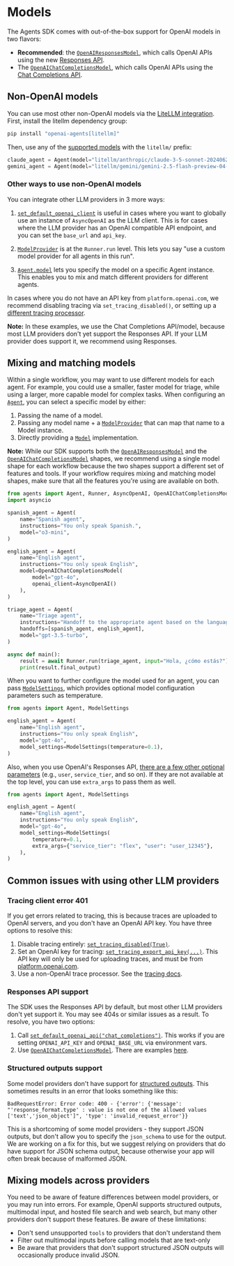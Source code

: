 # Models

The Agents SDK comes with out-of-the-box support for OpenAI models in two flavors:

- **Recommended**: the [`OpenAIResponsesModel`](https://openai.github.io/openai-agents-python/ref/models/openai_responses/#agents.models.openai_responses.OpenAIResponsesModel), which calls OpenAI APIs using the new [Responses API](https://platform.openai.com/docs/api-reference/responses).
- The [`OpenAIChatCompletionsModel`](https://openai.github.io/openai-agents-python/ref/models/openai_chatcompletions/#agents.models.openai_chatcompletions.OpenAIChatCompletionsModel), which calls OpenAI APIs using the [Chat Completions API](https://platform.openai.com/docs/api-reference/chat).

## Non-OpenAI models

You can use most other non-OpenAI models via the [LiteLLM integration](https://openai.github.io/openai-agents-python/models/litellm/). First, install the litellm dependency group:

```bash
pip install "openai-agents[litellm]"
```

Then, use any of the [supported models](https://docs.litellm.ai/docs/providers) with the `litellm/` prefix:

```python
claude_agent = Agent(model="litellm/anthropic/claude-3-5-sonnet-20240620", ...)
gemini_agent = Agent(model="litellm/gemini/gemini-2.5-flash-preview-04-17", ...)
```

### Other ways to use non-OpenAI models

You can integrate other LLM providers in 3 more ways:

1. [`set_default_openai_client`](https://openai.github.io/openai-agents-python/ref/#agents.set_default_openai_client) is useful in cases where you want to globally use an instance of `AsyncOpenAI` as the LLM client. This is for cases where the LLM provider has an OpenAI compatible API endpoint, and you can set the `base_url` and `api_key`.

2. [`ModelProvider`](https://openai.github.io/openai-agents-python/ref/models/interface/#agents.models.interface.ModelProvider) is at the `Runner.run` level. This lets you say "use a custom model provider for all agents in this run".

3. [`Agent.model`](https://openai.github.io/openai-agents-python/ref/agent/#agents.agent.Agent.model) lets you specify the model on a specific Agent instance. This enables you to mix and match different providers for different agents.

In cases where you do not have an API key from `platform.openai.com`, we recommend disabling tracing via `set_tracing_disabled()`, or setting up a [different tracing processor](https://openai.github.io/openai-agents-python/tracing/).

**Note:** In these examples, we use the Chat Completions API/model, because most LLM providers don't yet support the Responses API. If your LLM provider does support it, we recommend using Responses.

## Mixing and matching models

Within a single workflow, you may want to use different models for each agent. For example, you could use a smaller, faster model for triage, while using a larger, more capable model for complex tasks. When configuring an [`Agent`](https://openai.github.io/openai-agents-python/ref/agent/#agents.agent.Agent), you can select a specific model by either:

1. Passing the name of a model.
2. Passing any model name + a [`ModelProvider`](https://openai.github.io/openai-agents-python/ref/models/interface/#agents.models.interface.ModelProvider) that can map that name to a Model instance.
3. Directly providing a [`Model`](https://openai.github.io/openai-agents-python/ref/models/interface/#agents.models.interface.Model) implementation.

**Note:** While our SDK supports both the [`OpenAIResponsesModel`](https://openai.github.io/openai-agents-python/ref/models/openai_responses/#agents.models.openai_responses.OpenAIResponsesModel) and the [`OpenAIChatCompletionsModel`](https://openai.github.io/openai-agents-python/ref/models/openai_chatcompletions/#agents.models.openai_chatcompletions.OpenAIChatCompletionsModel) shapes, we recommend using a single model shape for each workflow because the two shapes support a different set of features and tools. If your workflow requires mixing and matching model shapes, make sure that all the features you're using are available on both.

```python
from agents import Agent, Runner, AsyncOpenAI, OpenAIChatCompletionsModel
import asyncio

spanish_agent = Agent(
    name="Spanish agent",
    instructions="You only speak Spanish.",
    model="o3-mini",
)

english_agent = Agent(
    name="English agent",
    instructions="You only speak English",
    model=OpenAIChatCompletionsModel(
        model="gpt-4o",
        openai_client=AsyncOpenAI()
    ),
)

triage_agent = Agent(
    name="Triage agent",
    instructions="Handoff to the appropriate agent based on the language of the request.",
    handoffs=[spanish_agent, english_agent],
    model="gpt-3.5-turbo",
)

async def main():
    result = await Runner.run(triage_agent, input="Hola, ¿cómo estás?")
    print(result.final_output)
```

When you want to further configure the model used for an agent, you can pass [`ModelSettings`](https://openai.github.io/openai-agents-python/ref/model_settings/#agents.model_settings.ModelSettings), which provides optional model configuration parameters such as temperature.

```python
from agents import Agent, ModelSettings

english_agent = Agent(
    name="English agent",
    instructions="You only speak English",
    model="gpt-4o",
    model_settings=ModelSettings(temperature=0.1),
)
```

Also, when you use OpenAI's Responses API, [there are a few other optional parameters](https://platform.openai.com/docs/api-reference/responses/create) (e.g., `user`, `service_tier`, and so on). If they are not available at the top level, you can use `extra_args` to pass them as well.

```python
from agents import Agent, ModelSettings

english_agent = Agent(
    name="English agent",
    instructions="You only speak English",
    model="gpt-4o",
    model_settings=ModelSettings(
        temperature=0.1,
        extra_args={"service_tier": "flex", "user": "user_12345"},
    ),
)
```

## Common issues with using other LLM providers

### Tracing client error 401

If you get errors related to tracing, this is because traces are uploaded to OpenAI servers, and you don't have an OpenAI API key. You have three options to resolve this:

1. Disable tracing entirely: [`set_tracing_disabled(True)`](https://openai.github.io/openai-agents-python/ref/#agents.set_tracing_disabled).
2. Set an OpenAI key for tracing: [`set_tracing_export_api_key(...)`](https://openai.github.io/openai-agents-python/ref/#agents.set_tracing_export_api_key). This API key will only be used for uploading traces, and must be from [platform.openai.com](https://platform.openai.com/).
3. Use a non-OpenAI trace processor. See the [tracing docs](https://openai.github.io/openai-agents-python/tracing/#custom-tracing-processors).

### Responses API support

The SDK uses the Responses API by default, but most other LLM providers don't yet support it. You may see 404s or similar issues as a result. To resolve, you have two options:

1. Call [`set_default_openai_api("chat_completions")`](https://openai.github.io/openai-agents-python/ref/#agents.set_default_openai_api). This works if you are setting `OPENAI_API_KEY` and `OPENAI_BASE_URL` via environment vars.
2. Use [`OpenAIChatCompletionsModel`](https://openai.github.io/openai-agents-python/ref/models/openai_chatcompletions/#agents.models.openai_chatcompletions.OpenAIChatCompletionsModel). There are examples [here](https://github.com/openai/openai-agents-python/tree/main/examples/model_providers/).

### Structured outputs support

Some model providers don't have support for [structured outputs](https://platform.openai.com/docs/guides/structured-outputs). This sometimes results in an error that looks something like this:

```
BadRequestError: Error code: 400 - {'error': {'message': "'response_format.type' : value is not one of the allowed values ['text','json_object']", 'type': 'invalid_request_error'}}
```

This is a shortcoming of some model providers - they support JSON outputs, but don't allow you to specify the `json_schema` to use for the output. We are working on a fix for this, but we suggest relying on providers that do have support for JSON schema output, because otherwise your app will often break because of malformed JSON.

## Mixing models across providers

You need to be aware of feature differences between model providers, or you may run into errors. For example, OpenAI supports structured outputs, multimodal input, and hosted file search and web search, but many other providers don't support these features. Be aware of these limitations:

- Don't send unsupported `tools` to providers that don't understand them
- Filter out multimodal inputs before calling models that are text-only
- Be aware that providers that don't support structured JSON outputs will occasionally produce invalid JSON.